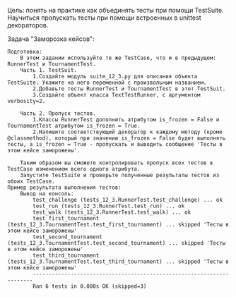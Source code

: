 Цель: понять на практике как объединять тесты при помощи TestSuite. Научиться пропускать тесты при помощи встроенных в unittest декораторов.

Задача "Заморозка кейсов":

    Подготовка:
        В этом задании используйте те же TestCase, что и в предыдущем: RunnerTest и TournamentTest.
        Часть 1. TestSuit.
            1.Создайте модуль suite_12_3.py для описания объекта TestSuite. Укажите на него переменной с произвольным названием.
            2.Добавьте тесты RunnerTest и TournamentTest в этот TestSuit.
            3.Создайте объект класса TextTestRunner, с аргументом verbosity=2.

        Часть 2. Пропуск тестов.
            1.Классы RunnerTest дополнить атрибутом is_frozen = False и TournamentTest атрибутом is_frozen = True.
            2.Напишите соответствующий декоратор к каждому методу (кроме @classmethod), который при значении is_frozen = False будет выполнять тесты, а is_frozen = True - пропускать и выводить сообщение 'Тесты в этом кейсе заморожены'.

        Таким образом вы сможете контролировать пропуск всех тестов в TestCase изменением всего одного атрибута.
        Запустите TestSuite и проверьте полученные результаты тестов из обоих TestCase.
    Пример результата выполнения тестов:
        Вывод на консоль:
            test_challenge (tests_12_3.RunnerTest.test_challenge) ... ok
            test_run (tests_12_3.RunnerTest.test_run) ... ok
            test_walk (tests_12_3.RunnerTest.test_walk) ... ok
            test_first_tournament (tests_12_3.TournamentTest.test_first_tournament) ... skipped 'Тесты в этом кейсе заморожены'
            test_second_tournament (tests_12_3.TournamentTest.test_second_tournament) ... skipped 'Тесты в этом кейсе заморожены'
            test_third_tournament (tests_12_3.TournamentTest.test_third_tournament) ... skipped 'Тесты в этом кейсе заморожены'
            ----------------------------------------------------------------------
            Ran 6 tests in 0.000s OK (skipped=3)
